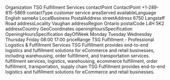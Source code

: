 Organization
TSG Fulfillment Services
contactPoint
ContactPoint
+1-289-815-5869
contactType
customer service
areaServed
availableLanguage
English
sameAs
LocalBusiness
PostalAddress
streetAddress
6750 Langstaff Road
addressLocality
Vaughan
addressRegion
Ontario
postalCode
L4H 5K2
addressCountry
GeoCoordinates
openingHoursSpecification
OpeningHoursSpecification
dayOfWeek
Monday
Tuesday
Wednesday
Thursday
Friday
08:00
17:00
priceRange
TSG Fulfillment - Professional Logistics & Fulfillment Services
TSG Fulfillment provides end-to-end logistics and fulfillment solutions for eCommerce and retail businesses, including warehousing, order fulfillment, and transportation services.
fulfillment services, logistics, warehousing, ecommerce fulfillment, order fulfillment, transportation, supply chain
TSG Fulfillment provides end-to-end logistics and fulfillment solutions for eCommerce and retail businesses.
